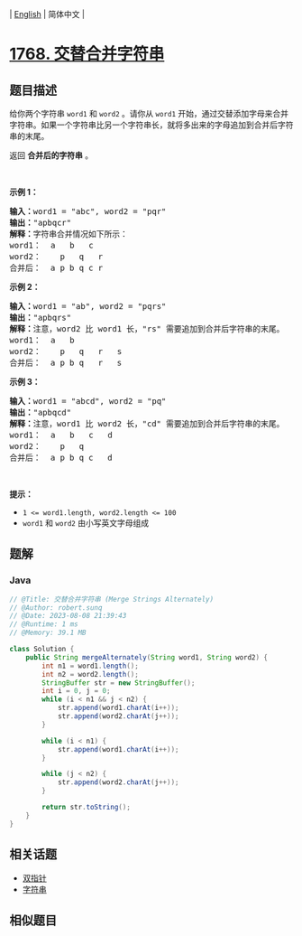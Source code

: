 
| [English](README_EN.md) | 简体中文 |

# [1768. 交替合并字符串](https://leetcode.cn//problems/merge-strings-alternately/)

## 题目描述

<p>给你两个字符串 <code>word1</code> 和 <code>word2</code> 。请你从 <code>word1</code> 开始，通过交替添加字母来合并字符串。如果一个字符串比另一个字符串长，就将多出来的字母追加到合并后字符串的末尾。</p>

<p>返回 <strong>合并后的字符串</strong> 。</p>

<p> </p>

<p><strong>示例 1：</strong></p>

<pre>
<strong>输入：</strong>word1 = "abc", word2 = "pqr"
<strong>输出：</strong>"apbqcr"
<strong>解释：</strong>字符串合并情况如下所示：
word1：  a   b   c
word2：    p   q   r
合并后：  a p b q c r
</pre>

<p><strong>示例 2：</strong></p>

<pre>
<strong>输入：</strong>word1 = "ab", word2 = "pqrs"
<strong>输出：</strong>"apbqrs"
<strong>解释：</strong>注意，word2 比 word1 长，"rs" 需要追加到合并后字符串的末尾。
word1：  a   b 
word2：    p   q   r   s
合并后：  a p b q   r   s
</pre>

<p><strong>示例 3：</strong></p>

<pre>
<strong>输入：</strong>word1 = "abcd", word2 = "pq"
<strong>输出：</strong>"apbqcd"
<strong>解释：</strong>注意，word1 比 word2 长，"cd" 需要追加到合并后字符串的末尾。
word1：  a   b   c   d
word2：    p   q 
合并后：  a p b q c   d
</pre>

<p> </p>

<p><strong>提示：</strong></p>

<ul>
	<li><code>1 <= word1.length, word2.length <= 100</code></li>
	<li><code>word1</code> 和 <code>word2</code> 由小写英文字母组成</li>
</ul>


## 题解


### Java

```Java
// @Title: 交替合并字符串 (Merge Strings Alternately)
// @Author: robert.sunq
// @Date: 2023-08-08 21:39:43
// @Runtime: 1 ms
// @Memory: 39.1 MB

class Solution {
    public String mergeAlternately(String word1, String word2) {
        int n1 = word1.length();
        int n2 = word2.length();
        StringBuffer str = new StringBuffer();
        int i = 0, j = 0;
        while (i < n1 && j < n2) {
            str.append(word1.charAt(i++));
            str.append(word2.charAt(j++));
        }

        while (i < n1) {
            str.append(word1.charAt(i++));
        }

        while (j < n2) {
            str.append(word2.charAt(j++));
        }

        return str.toString();
    }
}
```



## 相关话题

- [双指针](https://leetcode.cn//tag/two-pointers)
- [字符串](https://leetcode.cn//tag/string)

## 相似题目



